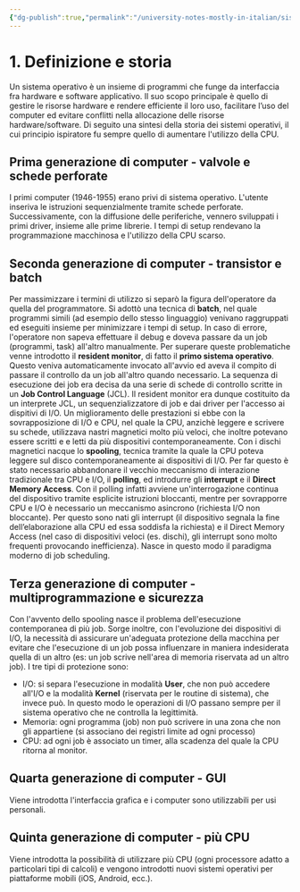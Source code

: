 ```yaml
---
{"dg-publish":true,"permalink":"/university-notes-mostly-in-italian/sistemi-operativi/teoria/1-definizione-e-storia/","created":"2023-07-06T09:42:11.838+02:00","updated":"2023-07-06T09:42:11.838+02:00"}
---
```


# 1. Definizione e storia
Un sistema operativo è un insieme di programmi che funge da interfaccia fra hardware e software applicativo. Il suo scopo principale è quello di gestire le risorse hardware e rendere efficiente il loro uso, facilitare l’uso del computer ed evitare conflitti nella allocazione delle risorse hardware/software.
Di seguito una sintesi della storia dei sistemi operativi, il cui principio ispiratore fu sempre quello di aumentare l'utilizzo della CPU.

## Prima generazione di computer - valvole e schede perforate
I primi computer (1946-1955) erano privi di sistema operativo. L'utente inseriva le istruzioni sequenzialmente tramite schede perforate. Successivamente, con la diffusione delle periferiche, vennero sviluppati i primi driver, insieme alle prime librerie. I tempi di setup rendevano la programmazione macchinosa e l'utilizzo della CPU scarso.

## Seconda generazione di computer - transistor e batch
Per massimizzare i termini di utilizzo si separò la figura dell'operatore da quella del programmatore. Si adottò una tecnica di **batch**, nel quale programmi simili (ad esempio dello stesso linguaggio) venivano raggruppati ed eseguiti insieme per minimizzare i tempi di setup. In caso di errore, l'operatore non sapeva effettuare il debug e doveva passare da un job (programmi, task) all'altro manualmente. Per superare queste problematiche venne introdotto il **resident monitor**, di fatto il
**primo sistema operativo**. Questo veniva automaticamente invocato all'avvio ed aveva il compito di passare il controllo da un job all'altro quando necessario. La sequenza di esecuzione dei job era decisa da una serie di schede di controllo scritte in un **Job Control Language** (JCL). Il resident monitor era dunque costituito da un interprete JCL, un sequenzializzatore di job e dai driver per l'accesso ai dispitivi di I/O. Un miglioramento delle prestazioni si ebbe con la sovrapposizione di
I/O e CPU, nel quale la CPU, anzichè leggere e scrivere su schede, utilizzava nastri magnetici molto più veloci, che inoltre potevano essere scritti e e letti da più dispositivi contemporaneamente. Con i dischi magnetici nacque lo **spooling**, tecnica tramite la quale la CPU poteva leggere sul disco contemporaneamente ai dispositivi di I/O. Per far questo è stato necessario abbandonare il vecchio meccanismo di interazione tradizionale tra CPU e I/O, il **polling**, ed introdurre gli **interrupt** e il **Direct Memory Access**. Con il polling infatti avviene un'interrogazione continua del dispositivo tramite esplicite istruzioni bloccanti, mentre per sovrapporre CPU e I/O è necessario un meccanismo asincrono (richiesta I/O non bloccante). Per questo sono nati gli interrupt (il dispositivo segnala la fine dell’elaborazione alla CPU ed essa soddisfa la richiesta) e il Direct Memory Access (nel caso di dispositivi veloci (es. dischi), gli interrupt sono molto frequenti provocando inefficienza). Nasce in questo modo il paradigma moderno di job scheduling.

## Terza generazione di computer - multiprogrammazione e sicurezza
Con l'avvento dello spooling nasce il problema dell'esecuzione contemporanea di più job. Sorge inoltre, con l'evoluzione dei dispositivi di I/O, la necessità di assicurare un'adeguata protezione della macchina per evitare che l'esecuzione di un job possa influenzare in maniera indesiderata quella di un altro (es: un job scrive nell'area di memoria riservata ad un altro job). I tre tipi di protezione sono:
- I/O: si separa l'esecuzione in modalità **User**, che non può accedere all'I/O e la modalità **Kernel** (riservata per le routine di sistema), che invece può. In questo modo le operazioni di I/O passano sempre per il sistema operativo che ne controlla la legittimità.
- Memoria: ogni programma (job) non può scrivere in una zona che non gli appartiene (si associano dei registri limite ad ogni processo)
- CPU: ad ogni job è associato un timer, alla scadenza del quale la CPU ritorna al monitor.

## Quarta generazione di computer - GUI
Viene introdotta l'interfaccia grafica e i computer sono utilizzabili per usi personali.

## Quinta generazione di computer - più CPU
Viene introdotta la possibilità di utilizzare più CPU (ogni processore adatto a particolari tipi di calcoli) e vengono introdotti nuovi sistemi operativi per piattaforme mobili (iOS, Android, ecc.).